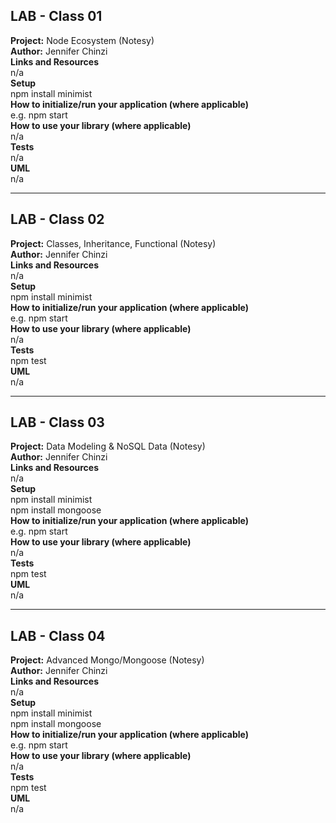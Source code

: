## LAB - Class 01
**Project:** Node Ecosystem (Notesy)  
**Author:** Jennifer Chinzi  
**Links and Resources**  
n/a  
**Setup**  
npm install minimist  
**How to initialize/run your application (where applicable)**  
e.g. npm start  
**How to use your library (where applicable)**  
n/a  
**Tests**  
n/a  
**UML**  
n/a  

---

## LAB - Class 02
**Project:** Classes, Inheritance, Functional  (Notesy)  
**Author:** Jennifer Chinzi  
**Links and Resources**  
n/a  
**Setup**  
npm install minimist  
**How to initialize/run your application (where applicable)**  
e.g. npm start  
**How to use your library (where applicable)**  
n/a  
**Tests**  
npm test  
**UML**  
n/a  

---

## LAB - Class 03
**Project:** Data Modeling & NoSQL Data (Notesy)  
**Author:** Jennifer Chinzi  
**Links and Resources**  
n/a  
**Setup**  
npm install minimist   
npm install mongoose  
**How to initialize/run your application (where applicable)**  
e.g. npm start  
**How to use your library (where applicable)**  
n/a  
**Tests**  
npm test  
**UML**  
n/a  

---

## LAB - Class 04
**Project:** Advanced Mongo/Mongoose (Notesy)  
**Author:** Jennifer Chinzi  
**Links and Resources**  
n/a  
**Setup**  
npm install minimist   
npm install mongoose  
**How to initialize/run your application (where applicable)**  
e.g. npm start  
**How to use your library (where applicable)**  
n/a  
**Tests**  
npm test  
**UML**  
n/a  